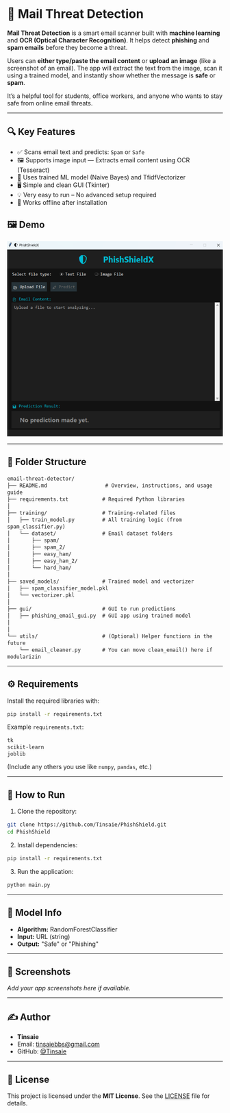 # 📧 Mail Threat Detection

**Mail Threat Detection** is a smart email scanner built with **machine learning** and **OCR (Optical Character Recognition)**. It helps detect **phishing** and **spam emails** before they become a threat.

Users can **either type/paste the email content** or **upload an image** (like a screenshot of an email). The app will extract the text from the image, scan it using a trained model, and instantly show whether the message is **safe** or **spam**.

It’s a helpful tool for students, office workers, and anyone who wants to stay safe from online email threats.

---

## 🔍 Key Features

- ✅ Scans email text and predicts: `Spam` or `Safe`
- 🖼️ Supports image input — Extracts email content using OCR (Tesseract)
- 🧠 Uses trained ML model (Naive Bayes) and TfidfVectorizer
- 🖥️ Simple and clean GUI (Tkinter)
- 💡 Very easy to run – No advanced setup required
- 🔐 Works offline after installation
## 🖼️ Demo

![App Screenshot](UI.png)

---

## 📁 Folder Structure

```
email-threat-detector/
├── README.md                   # Overview, instructions, and usage guide
├── requirements.txt           # Required Python libraries
│
├── training/                  # Training-related files
│   ├── train_model.py         # All training logic (from spam_classifier.py)
│   └── dataset/               # Email dataset folders
│       ├── spam/
│       ├── spam_2/
│       ├── easy_ham/
│       ├── easy_ham_2/
│       └── hard_ham/
│
├── saved_models/              # Trained model and vectorizer
│   ├── spam_classifier_model.pkl
│   └── vectorizer.pkl
│
├── gui/                       # GUI to run predictions
│   ├── phishing_email_gui.py  # GUI app using trained model
│   
│
└── utils/                     # (Optional) Helper functions in the future
    └── email_cleaner.py       # You can move clean_email() here if modularizin
```

---

## ⚙️ Requirements

Install the required libraries with:

```bash
pip install -r requirements.txt
```

Example `requirements.txt`:

```
tk
scikit-learn
joblib
```

(Include any others you use like `numpy`, `pandas`, etc.)

---

## 🚀 How to Run

1. Clone the repository:

```bash
git clone https://github.com/Tinsaie/PhishShield.git
cd PhishShield
```

2. Install dependencies:

```bash
pip install -r requirements.txt
```

3. Run the application:

```bash
python main.py
```

---

## 🧪 Model Info

- **Algorithm:** RandomForestClassifier
- **Input:** URL (string)
- **Output:** "Safe" or "Phishing"

---

## 📸 Screenshots

_Add your app screenshots here if available._

---

## ✍️ Author

- **Tinsaie**
- Email: tinsaiebbs@gmail.com
- GitHub: [@Tinsaie](https://github.com/Tinsaie)

---

## 📄 License

This project is licensed under the **MIT License**. See the [LICENSE](LICENSE) file for details.
